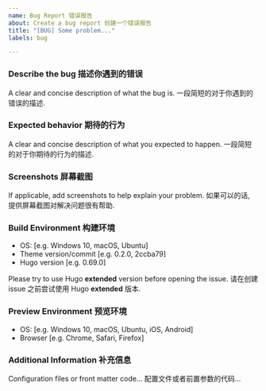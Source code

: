 ```yaml
---
name: Bug Report 错误报告
about: Create a bug report 创建一个错误报告
title: "[BUG] Some problem..."
labels: bug

---
```


### Describe the bug 描述你遇到的错误

A clear and concise description of what the bug is.
一段简短的对于你遇到的错误的描述.

### Expected behavior 期待的行为

A clear and concise description of what you expected to happen.
一段简短的对于你期待的行为的描述.

### Screenshots 屏幕截图

If applicable, add screenshots to help explain your problem.
如果可以的话, 提供屏幕截图对解决问题很有帮助.

### Build Environment 构建环境

- OS: [e.g. Windows 10, macOS, Ubuntu]
- Theme version/commit [e.g. 0.2.0, 2ccba79]
- Hugo version [e.g. 0.69.0]

Please try to use Hugo **extended** version before opening the issue.
请在创建 issue 之前尝试使用 Hugo **extended** 版本.

### Preview Environment 预览环境

- OS: [e.g. Windows 10, macOS, Ubuntu, iOS, Android]
- Browser [e.g. Chrome, Safari, Firefox]

### Additional Information 补充信息

Configuration files or front matter code...
配置文件或者前置参数的代码...
